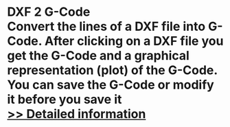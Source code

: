# DXF 2 G-Code<br />Convert the lines of a DXF file into G-Code. After clicking on a DXF file you get the G-Code and a graphical representation (plot) of the G-Code. You can save the G-Code or modify it before you save it<br />[>> Detailed information](https://secure.shareit.com/shareit/product.html?productid=300319765&affiliateid=200057808)